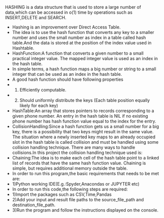HASHING is a data structure that is used to store a large number of data,which can be accessed in o(1) time by operations such as INSERT,DELETE and SEARCH.
- Hashing is an improvement over Direct Access Table.
- The idea is to use the hash function that converts any key to a smaller number and uses the small number as index in a table called hash table.And the data is stored at the position of the index value used in Hashtable.
- HashFunction:A function that converts a given number to a small practical integer value. The mapped integer value is used as an index in the hash table.
- In simple terms, a hash function maps a big number or string to a small integer that can be used as an index in the hash table.
- A good hash function should have following properties
- 1) Efficiently computable.
- 2) Should uniformly distribute the keys (Each table position equally likely for each key)
- HashTable:An array that stores pointers to records corresponding to a given phone number. An entry in the hash table is NIL if no existing phone number has hash function value equal to the index for the entry.
- CollisionHandling:Since a hash function gets us a small number for a big key, there is a possibility that two keys might result in the same value. The situation where a newly inserted key maps to an already occupied slot in the hash table is called collision and must be handled using some collision handling technique. There are many ways to handle collisions.In this project the collision handling technique used is:
- Chaining:The idea is to make each cell of the hash table point to a linked list of records that have the same hash function value. Chaining is simple, but requires additional memory outside the table.
- In order to run this program,the basic requirements that needs to be met are:
- 1)Python working IDE(E.g.:Spyder,Anacondas or JUPYTER etc)
- In order to run this code,the following steps are required:
- 1)Import the packages such as CSV,Time,Pandas
- 2)Add your input and result file paths to the source_file_path and destination_file_path.
- 3)Run the program and follow the instructions displayed on the console. 
